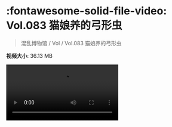 # :fontawesome-solid-file-video: Vol.083 猫娘养的弓形虫

> 混乱博物馆 / Vol / Vol.083 猫娘养的弓形虫

**视频大小**: 36.13 MB

<div class="video"><video src="https://file.hsyhx.top/archive/混乱博物馆/Vol/Vol.083 猫娘养的弓形虫.mp4" controls preload>🤔 您的浏览器不支持 video 标签</video></div>